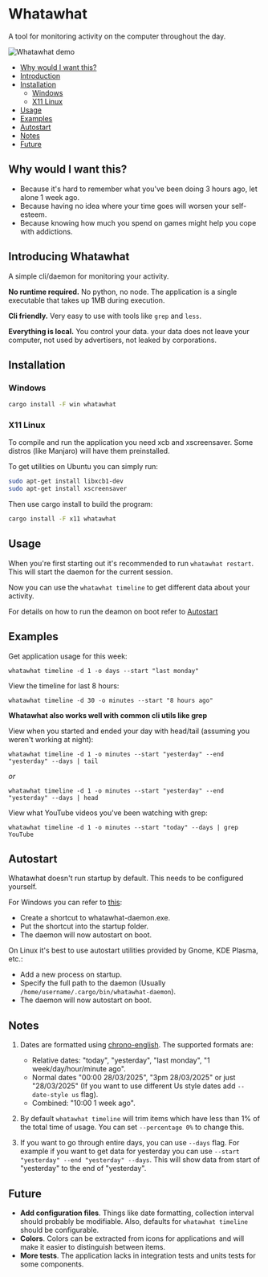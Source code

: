 # Whatawhat
A tool for monitoring activity on the computer throughout the day.

![Whatawhat demo](assets/whatawhat-demo.gif)

- [Why would I want this?](#why-would-i-want-this)
- [Introduction](#introducing-whatawhat)
- [Installation](#installation)
  - [Windows](#windows)
  - [X11 Linux](#x11-linux)
- [Usage](#usage)
- [Examples](#examples)
- [Autostart](#autostart)
- [Notes](#installation)
- [Future](#future)

## Why would I want this?
- Because it's hard to remember what you've been doing 3 hours ago, let alone 1 week ago.
- Because having no idea where your time goes will worsen your self-esteem.
- Because knowing how much you spend on games might help you cope with addictions.



## Introducing Whatawhat
A simple cli/daemon for monitoring your activity.

**No runtime required.** No python, no node. The application is a single executable that takes up 1MB during execution.

**Cli friendly.** Very easy to use with tools like `grep` and `less`.

**Everything is local.** You control your data. your data does not leave your computer, not used by advertisers, not leaked by corporations.

## Installation

### Windows
```bash
cargo install -F win whatawhat
```


### X11 Linux
To compile and run the application you need xcb and xscreensaver.
Some distros (like Manjaro) will have them preinstalled.

To get utilities on Ubuntu you can simply run:
```bash
sudo apt-get install libxcb1-dev
sudo apt-get install xscreensaver
```
Then use cargo install to build the program:
```bash
cargo install -F x11 whatawhat
```

## Usage
When you're first starting out it's recommended to run `whatawhat restart`. This will start the daemon for the current session.

Now you can use the `whatawhat timeline` to get different data about your activity.

For details on how to run the deamon on boot refer to [Autostart](#autostart)

## Examples

Get application usage for this week:
```
whatawhat timeline -d 1 -o days --start "last monday"
```

View the timeline for last 8 hours:
```
whatawhat timeline -d 30 -o minutes --start "8 hours ago"
```

**Whatawhat also works well with common cli utils like grep**

View when you started and ended your day with head/tail (assuming you weren't working at night):
```
whatawhat timeline -d 1 -o minutes --start "yesterday" --end  "yesterday" --days | tail
```
*or*
```
whatawhat timeline -d 1 -o minutes --start "yesterday" --end  "yesterday" --days | head
```

View what YouTube videos you've been watching with grep:
```
whatawhat timeline -d 1 -o minutes --start "today" --days | grep YouTube
```

## Autostart

Whatawhat doesn't run startup by default. This needs to be configured yourself.

For Windows you can refer to [this](https://www.howtogeek.com/208224/how-to-add-a-program-to-startup-in-windows/):
 - Create a shortcut to whatawhat-daemon.exe.
 - Put the shortcut into the startup folder.
 - The daemon will now autostart on boot.

On Linux it's best to use autostart utilities provided by Gnome, KDE Plasma, etc.:
 - Add a new process on startup.
 - Specify the full path to the daemon (Usually `/home/username/.cargo/bin/whatawhat-daemon`).
 - The daemon will now autostart on boot.

## Notes

1. Dates are formatted using [chrono-english](https://github.com/stevedonovan/chrono-english). The supported formats are:
    - Relative dates: "today", "yesterday", "last monday", "1 week/day/hour/minute ago".
    - Normal dates "00:00 28/03/2025", "3pm 28/03/2025" or just "28/03/2025" (If you want to use different Us style dates add `--date-style us` flag).
    - Combined: "10:00 1 week ago".

1. By default `whatawhat timeline` will trim items which have less than 1% of the total time of usage. You can set `--percentage 0%` to change this.

1. If you want to go through entire days, you can use `--days` flag. For example if you want to get data for yesterday you can use `--start "yesterday" --end "yesterday" --days`. This will show data from start of "yesterday" to the end of "yesterday".


## Future
- **Add configuration files**. Things like date formatting, collection interval should probably be modifiable. Also, defaults for `whatawhat timeline` should be configurable.
- **Colors**. Colors can be extracted from icons for applications and will make it easier to distinguish between items.
- **More tests**. The application lacks in integration tests and units tests for some components.
